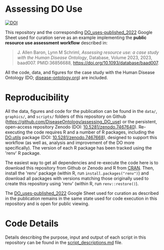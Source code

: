 # Assessing DO Use

[![DOI](https://zenodo.org/badge/523817284.svg)](https://zenodo.org/badge/latestdoi/523817284)

This repository and the corresponding [DO_uses-published_2022](https://docs.google.com/spreadsheets/d/1soEnbGY2uVVDEC_xKOpjs9WQg-wQcLiXqmh_iJ-2qsM/edit?usp=share_link) Google Sheet used for curation serve as an example implementing the **public resource use assessment workflow** described in: 

> J. Allen Baron, Lynn M Schriml, _Assessing resource use: a case study with the Human Disease Ontology_, Database, Volume 2023, 2023, baad007. PMID:36856688, https://doi.org/10.1093/database/baad007.

All the code, data, and figures for the case study with the Human Disease Ontology (DO; [disease-ontology.org](https://disease-ontology.org/)) are included.


# Reproducibility

All the data, figures and code for the publication can be found in the `data/`, `graphics/`, and `scripts/` folders of this repository on Github (https://github.com/DiseaseOntology/assessing_DO_use) or the persistent, open-access repository Zenodo (DOI: [10.5281/zenodo.7467640](https://doi.org/10.5281/zenodo.7467640)). Re-executing the code requires R and a number of R packages, including the [DO.utils](https://github.com/DiseaseOntology/DO.utils) package (DOI: [10.5281/zenodo.7467668](https://doi.org/10.5281/zenodo.7467668)), designed to support this workflow (as well as, analysis and improvement of the DO more specifically). The version of each R package has been tracked using the 'renv' R package.

The easiest way to get all dependencies and re-execute the code here is to download this repository from Github or Zenodo and R from [CRAN](https://cran.r-project.org/). Then, install the 'renv' package (within R, run `install.packages("renv")`) and  download all packages with versions matching those originally used to create this repository using 'renv' (within R, run `renv::restore()`).

The [DO_uses-published_2022](https://docs.google.com/spreadsheets/d/1soEnbGY2uVVDEC_xKOpjs9WQg-wQcLiXqmh_iJ-2qsM/edit?usp=share_link) Google Sheet used for curation as described in the publication remains in the same state used for code execution in this repository and is open for public viewing.


# Code Details

Details describing the purpose, input and output of each script in this repository can be found in the [script_descriptions.md](./scripts_descriptions.md) file.
